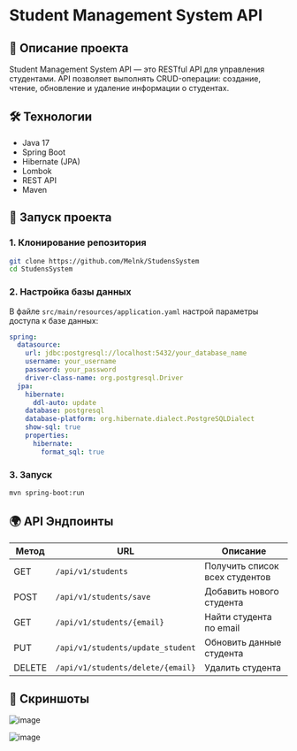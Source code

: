 # Student Management System API

## 📌 Описание проекта
Student Management System API — это RESTful API для управления студентами. API позволяет выполнять CRUD-операции: создание, чтение, обновление и удаление информации о студентах.

## 🛠️ Технологии
- Java 17
- Spring Boot
- Hibernate (JPA)
- Lombok
- REST API
- Maven

## 🚀 Запуск проекта
### 1. Клонирование репозитория
```sh
git clone https://github.com/Melnk/StudensSystem
cd StudensSystem
```

### 2. Настройка базы данных
В файле `src/main/resources/application.yaml` настрой параметры доступа к базе данных:
```yaml
spring:
  datasource:
    url: jdbc:postgresql://localhost:5432/your_database_name
    username: your_username
    password: your_password
    driver-class-name: org.postgresql.Driver
  jpa:
    hibernate:
      ddl-auto: update
    database: postgresql
    database-platform: org.hibernate.dialect.PostgreSQLDialect
    show-sql: true
    properties:
      hibernate:
        format_sql: true
```

### 3. Запуск
```sh
mvn spring-boot:run
```

## 🌍 API Эндпоинты
| Метод | URL | Описание |
|--------|-------------------------|------------------------------|
| GET | `/api/v1/students` | Получить список всех студентов |
| POST | `/api/v1/students/save` | Добавить нового студента |
| GET | `/api/v1/students/{email}` | Найти студента по email |
| PUT | `/api/v1/students/update_student` | Обновить данные студента |
| DELETE | `/api/v1/students/delete/{email}` | Удалить студента |

## 📸 Скриншоты
![image](https://github.com/user-attachments/assets/c348e667-9b6e-4b77-aa5f-573208d76ec6)


![image](https://github.com/user-attachments/assets/0e3bed61-ecc6-4a1b-9a5f-e5bc271ddabf)






